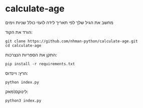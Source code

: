 # calculate-age
מחשב את הגיל שלך לפי תאריך לידה לועזי כולל שניות וימים

הורד את הקוד:
```
git clone https://github.com/nhman-python/calculate-age.git
cd calculate-age
```

התקן את הספריות הנצרכות:
```
pip install -r requirements.txt
```

הרץ:
ויינדוס:
```
python index.py
```
לינוקס\מאק:
```
python3 index.py
```

